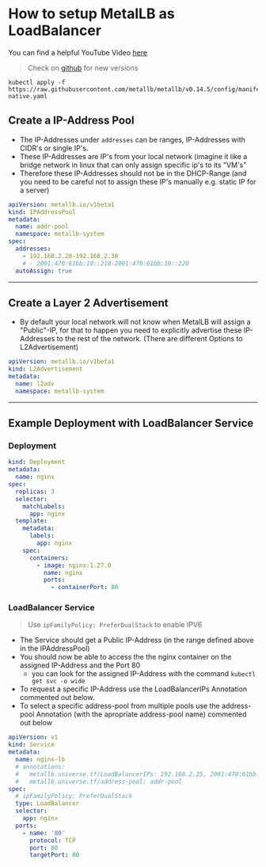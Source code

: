 # How to setup MetalLB as LoadBalancer

You can find a helpful YouTube Video [here](https://www.youtube.com/watch?v=2hVAHYUrOgQ)

> Check on [github](https://github.com/metallb/metallb) for new versions
```
kubectl apply -f https://raw.githubusercontent.com/metallb/metallb/v0.14.5/config/manifests/metallb-native.yaml
```

## Create a IP-Address Pool
- The IP-Addresses under `addresses` can be ranges, IP-Addresses with CIDR's or single IP's.
- These IP-Addresses are IP's from your local network (imagine it like a bridge network in linux that can only assign specific ip's to its "VM's"
- Therefore these IP-Addresses should not be in the DHCP-Range (and you need to be careful not to assign these IP's manually e.g. static IP for a server)

```yaml
apiVersion: metallb.io/v1beta1
kind: IPAddressPool
metadata:
  name: addr-pool
  namespace: metallb-system
spec:
  addresses:
    - 192.168.2.20-192.168.2.30
    # - 2001:470:61bb:10::210-2001:470:61bb:10::220
  autoAssign: true
```

---

## Create a Layer 2 Advertisement
- By default your local network will not know when MetalLB will assign a "Public"-IP, for that to happen you need to explicitly advertise these IP-Addresses to the rest of the network. (There are different Options to L2Advertisement)

```yaml
apiVersion: metallb.io/v1beta1
kind: L2Advertisement
metadata:
  name: l2adv
  namespace: metallb-system
```

---

## Example Deployment with LoadBalancer Service
### Deployment
```yaml
kind: Deployment
metadata:
  name: nginx
spec:
  replicas: 3
  selector:
    matchLabels:
      app: nginx
  template:
    metadata:
      labels:
        app: nginx
    spec:
      containers:
        - image: nginx:1.27.0
          name: nginx
          ports:
            - containerPort: 80
```

### LoadBalancer Service
> Use `ipFamilyPolicy: PreferDualStack` to enable IPV6

- The Service should get a Public IP-Address (in the range defined above in the IPAddressPool)
- You should now be able to access the the nginx container on the assigned IP-Address and the Port 80
    - you can look for the assigned IP-Address with the command `kubectl get svc -o wide`
- To request a specific IP-Address use the LoadBalancerIPs Annotation commented out below.
- To select a specific address-pool from multiple pools use the address-pool Annotation (with the apropriate address-pool name) commented out below

```yaml
apiVersion: v1
kind: Service
metadata:
  name: nginx-lb
  # annotations:
  #   metallb.universe.tf/LoadBalancerIPs: 192.168.2.25, 2001:470:61bb:10::220
  #   metallb.universe.tf/address-pool: addr-pool
spec:
  # ipFamilyPolicy: PreferDualStack
  type: LoadBalancer
  selector:
    app: nginx
  ports:
    - name: '80'
      protocol: TCP
      port: 80
      targetPort: 80
```
